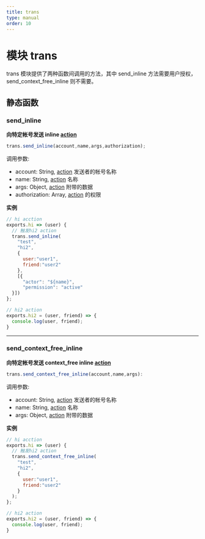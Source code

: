 ```yaml
---
title: trans
type: manual
order: 10
---
```

# 模块 trans
trans 模块提供了两种函数间调用的方法，其中 send_inline 方法需要用户授权，send_context_free_inline 则不需要。

## 静态函数

### send_inline
**向特定帐号发送 inline [action](index.html)**

```javascript
trans.send_inline(account,name,args,authorization);
```

调用参数:

- account: String, [action](index.html) 发送者的帐号名称
- name: String, [action](index.html) 名称
- args: Object, [action](index.html) 附带的数据
- authorization: Array, [action](index.html) 的权限

**实例**

```JavaScript
// hi acction
exports.hi => (user) {
  // 触发hi2 action
  trans.send_inline(
    "test", 
    "hi2", 
    {
      user:"user1", 
      friend:"user2"
    }, 
    [{
      "actor": "${name}", 
      "permission": "active"
  }])
};

// hi2 action
exports.hi2 = (user, friend) => {
  console.log(user, friend);
}
```



--------------------------
### send_context_free_inline
**向特定帐号发送 context_free inline [action](index.html)**

```javascript
trans.send_context_free_inline(account,name,args):
```

调用参数:

- account: String, [action](index.html) 发送者的帐号名称
- name: String, [action](index.html) 名称
- args: Object, [action](index.html) 附带的数据

**实例**

```JavaScript
// hi acction
exports.hi => (user) {
  // 触发hi2 action
  trans.send_context_free_inline(
    "test", 
    "hi2", 
    { 
      user:"user1", 
      friend:"user2" 
    }
  );
};

// hi2 action
exports.hi2 = (user, friend) => {
  console.log(user, friend);
}
```



